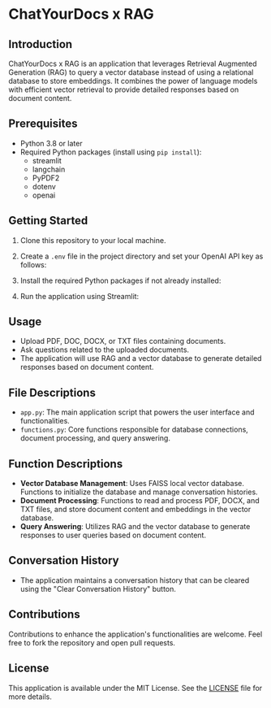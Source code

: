 # ChatYourDocs x RAG

## Introduction
ChatYourDocs x RAG is an application that leverages Retrieval Augmented Generation (RAG) to query a vector database instead of using a relational database to store embeddings. It combines the power of language models with efficient vector retrieval to provide detailed responses based on document content.

## Prerequisites
- Python 3.8 or later
- Required Python packages (install using `pip install`):
  - streamlit
  - langchain
  - PyPDF2
  - dotenv
  - openai

## Getting Started
1. Clone this repository to your local machine.

2. Create a `.env` file in the project directory and set your OpenAI API key as follows:

3. Install the required Python packages if not already installed:

4. Run the application using Streamlit:

## Usage
- Upload PDF, DOC, DOCX, or TXT files containing documents.
- Ask questions related to the uploaded documents.
- The application will use RAG and a vector database to generate detailed responses based on document content.

## File Descriptions
- `app.py`: The main application script that powers the user interface and functionalities.
- `functions.py`: Core functions responsible for database connections, document processing, and query answering.

## Function Descriptions
- **Vector Database Management**: Uses FAISS local vector database. Functions to initialize the database and manage conversation histories.
- **Document Processing**: Functions to read and process PDF, DOCX, and TXT files, and store document content and embeddings in the vector database.
- **Query Answering**: Utilizes RAG and the vector database to generate responses to user queries based on document content.

## Conversation History
- The application maintains a conversation history that can be cleared using the "Clear Conversation History" button.

## Contributions
Contributions to enhance the application's functionalities are welcome. Feel free to fork the repository and open pull requests.

## License
This application is available under the MIT License. See the [LICENSE](LICENSE) file for more details.

